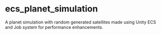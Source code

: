 # ecs_planet_simulation
A planet simulation with random generated satellites made using Unity ECS and Job system for performance enhancements.

